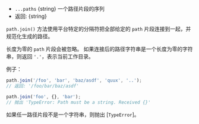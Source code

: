 <!-- YAML
added: v0.1.16
-->

* `...paths` {string} 一个路径片段的序列
* 返回: {string}

`path.join()` 方法使用平台特定的分隔符把全部给定的 `path` 片段连接到一起，并规范化生成的路径。

长度为零的 `path` 片段会被忽略。
如果连接后的路径字符串是一个长度为零的字符串，则返回 `'.'`，表示当前工作目录。

例子：

```js
path.join('/foo', 'bar', 'baz/asdf', 'quux', '..');
// 返回: '/foo/bar/baz/asdf'

path.join('foo', {}, 'bar');
// 抛出 'TypeError: Path must be a string. Received {}'
```

如果任一路径片段不是一个字符串，则抛出 [`TypeError`]。


